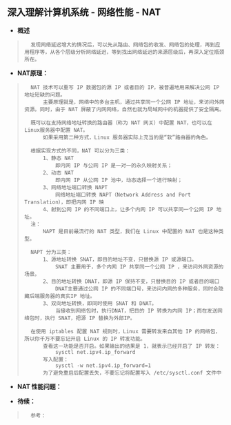 ## 深入理解计算机系统 - 网络性能 - NAT
- **概述**
>
>       发现网络延迟增大的情况后，可以先从路由、网络包的收发、网络包的处理，再到应用程序等，从各个层级分析网络延迟，等到找出网络延迟的来源层级后，再深入定位瓶颈所在。
>

- **NAT原理：**
>       NAT 技术可以重写 IP 数据包的源 IP 或者目的 IP，被普遍地用来解决公网 IP 地址短缺的问题。
>           主要原理就是，网络中的多台主机，通过共享同一个公网 IP 地址，来访问外网资源。同时，由于 NAT 屏蔽了内网网络，自然也就为局域网中的机器提供了安全隔离。
>
>       既可以在支持网络地址转换的路由器（称为 NAT 网关）中配置 NAT，也可以在 Linux服务器中配置 NAT。
>           如果采用第二种方式，Linux 服务器实际上充当的是“软”路由器的角色。
>
>       根据实现方式的不同，NAT 可以分为三类：
>           1、静态 NAT
>               即内网 IP 与公网 IP 是一对一的永久映射关系；
>           2、动态 NAT
>               即内网 IP 从公网 IP 池中，动态选择一个进行映射；
>           3、网络地址端口转换 NAPT
>               网络地址端口转换 NAPT（Network Address and Port Translation），即把内网 IP 映
>           4、射到公网 IP 的不同端口上，让多个内网 IP 可以共享同一个公网 IP 地址。
>       注：
>           NAPT 是目前最流行的 NAT 类型，我们在 Linux 中配置的 NAT 也是这种类型。
>
>       NAPT 分为三类：
>           1、源地址转换 SNAT，即目的地址不变，只替换源 IP 或源端口。
>               SNAT 主要用于，多个内网 IP 共享同一个公网 IP ，来访问外网资源的场景。
>           2、目的地址转换 DNAT，即源 IP 保持不变，只替换目的 IP 或者目的端口
>               DNAT主要通过公网 IP 的不同端口号，来访问内网的多种服务，同时会隐藏后端服务器的真实IP 地址。
>           3、双向地址转换，即同时使用 SNAT 和 DNAT。
>               当接收到网络包时，执行DNAT，把目的 IP 转换为内网 IP；而在发送网络包时，执行 SNAT，把源 IP 替换为外部IP。
>
>       在使用 iptables 配置 NAT 规则时，Linux 需要转发来自其他 IP 的网络包，所以你千万不要忘记开启 Linux 的 IP 转发功能。
>           查看这一功能是否开启。如果输出的结果是 1，就表示已经开启了 IP 转发：
>               sysctl net.ipv4.ip_forward
>           写入配置：
>               sysctl -w net.ipv4.ip_forward=1
>           为了避免重启后配置丢失，不要忘记将配置写入 /etc/sysctl.conf 文件中
>
>

- **NAT 性能问题：**
>       
>
>
>
>
>
>
>
>
>
>
>
>
>
>
>
>
>
>
>
>
>
>
>
>
>
>
>
>
>

- **待续：**
>       参考：
>
>
>
>
>
>
>
>
>
>
>
>
>
>
>
>
>
>
>
>
>
>
>
>
>
>
